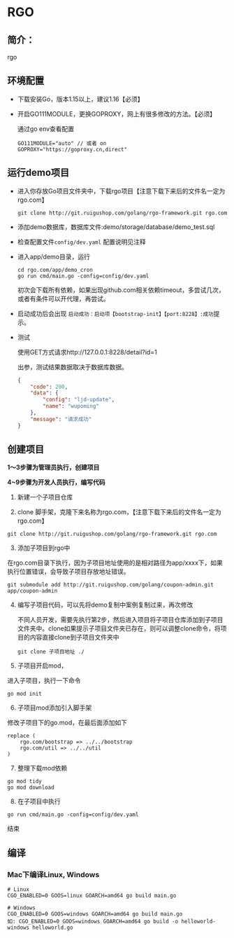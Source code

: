 # RGO

## 简介：
rgo

## 环境配置

* 下载安装Go，版本1.15以上，建议1.16【必须】

* 开启GO111MODULE，更换GOPROXY，网上有很多修改的方法。【必须】

  通过go env查看配置

  ````
  GO111MODULE="auto" // 或者 on
  GOPROXY="https://goproxy.cn,direct"
  ````

## 运行demo项目

* 进入你存放Go项目文件夹中，下载rgo项目【注意下载下来后的文件名一定为rgo.com】

  ```
  git clone http://git.ruigushop.com/golang/rgo-framework.git rgo.com
  ```

* 添加demo数据库，数据库文件:demo/storage/database/demo_test.sql

* 检查配置文件``config/dev.yaml`` 配置说明见注释

* 进入app/demo目录，运行

  ```shell
  cd rgo.com/app/demo_cron
  go run cmd/main.go -config=config/dev.yaml
  ```

  初次会下载所有依赖，如果出现github.com相关依赖timeout，多尝试几次，或者有条件可以开代理，再尝试。

* 启动成功后会出现 ``启动成功：启动项【bootstrap-init】【port:8228】:成功``提示。

* 测试

  使用GET方式请求http://127.0.0.1:8228/detail?id=1

  出参，测试结果数据取决于数据库数据。

  ```json
  {
      "code": 200,
      "data": {
          "config": "ljd-update",
          "name": "wupoming"
      },
      "message": "请求成功"
  }
  ```

## 创建项目

__1～3步骤为管理员执行，创建项目__

__4~9步骤为开发人员执行，编写代码__

1. 新建一个子项目仓库

2. clone 脚手架，克隆下来名称为rgo.com，【注意下载下来后的文件名一定为rgo.com】

````
git clone http://git.ruigushop.com/golang/rgo-framework.git rgo.com
````

3. 添加子项目到rgo中

在rgo.com目录下执行，因为子项目地址使用的是相对路径为app/xxxx下，如果执行位置错误，会导致子项目存放地址错误。

```
git submodule add http://git.ruigushop.com/golang/coupon-admin.git app/coupon-admin
```

4. 编写子项目代码，可以先将demo复制中案例复制过来，再次修改

   不同人员开发，需要先执行第2步，然后进入项目将子项目仓库添加到子项目文件夹中。clone如果提示子项目文件夹已存在，则可以调整clone命令，将项目的内容直接clone到子项目文件夹中

   ```
   git clone 子项目地址 ./
   ```

5. 子项目开启mod，

进入子项目，执行一下命令

````
go mod init
````

6. 子项目mod添加引入脚手架

修改子项目下的go.mod，在最后面添加如下

````
replace (
    rgo.com/bootstrap => ../../bootstrap
    rgo.com/util => ../../util
)
````

7. 整理下载mod依赖

````
go mod tidy
go mod download
````

8. 在子项目中执行

````
go run cmd/main.go -config=config/dev.yaml
````

结束

## 编译
### Mac下编译Linux, Windows

````
# Linux
CGO_ENABLED=0 GOOS=linux GOARCH=amd64 go build main.go
 
# Windows
CGO_ENABLED=0 GOOS=windows GOARCH=amd64 go build main.go
如: CGO_ENABLED=0 GOOS=windows GOARCH=amd64 go build -o helloworld-windows helloworld.go
````

